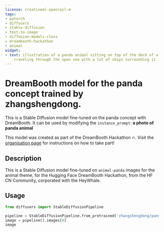 ```yaml
---
license: creativeml-openrail-m
tags:
- pytorch
- diffusers
- stable-diffusion
- text-to-image
- diffusion-models-class
- dreambooth-hackathon
- animal
widget:
- text: illustration of a panda animal sitting on top of the deck of a battle ship
    traveling through the open sea with a lot of ships surrounding it
---
```


# DreamBooth model for the panda concept trained by zhangshengdong.

This is a Stable Diffusion model fine-tuned on the panda concept with DreamBooth. It can be used by modifying the `instance_prompt`: **a photo of panda animal**

This model was created as part of the DreamBooth Hackathon 🔥. Visit the [organisation page](https://huggingface.co/dreambooth-hackathon) for instructions on how to take part!

## Description


This is a Stable Diffusion model fine-tuned on `animal-panda` images for the animal theme, 
for the Hugging Face DreamBooth Hackathon, from the HF CN Community, 
corporated with the HeyWhale.


## Usage

```python
from diffusers import StableDiffusionPipeline

pipeline = StableDiffusionPipeline.from_pretrained('zhangshengdong/panda-animal-zsd-heywhale')
image = pipeline().images[0]
image
```
